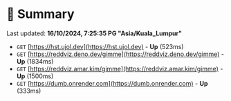 # 📖 Summary
Last updated: **16/10/2024, 7:25:35 PG "Asia/Kuala_Lumpur"**

- `GET` [https://hst.ujol.dev](https://hst.ujol.dev) - **Up** (523ms)
- `GET` [https://reddviz.deno.dev/gimme](https://reddviz.deno.dev/gimme) - **Up** (1834ms)
- `GET` [https://reddviz.amar.kim/gimme](https://reddviz.amar.kim/gimme) - **Up** (1500ms)
- `GET` [https://dumb.onrender.com](https://dumb.onrender.com) - **Up** (333ms)
